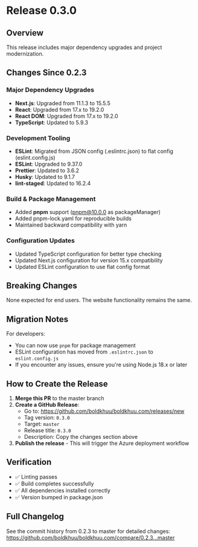 # Release 0.3.0

## Overview

This release includes major dependency upgrades and project modernization.

## Changes Since 0.2.3

### Major Dependency Upgrades

- **Next.js**: Upgraded from 11.1.3 to 15.5.5
- **React**: Upgraded from 17.x to 19.2.0
- **React DOM**: Upgraded from 17.x to 19.2.0
- **TypeScript**: Updated to 5.9.3

### Development Tooling

- **ESLint**: Migrated from JSON config (.eslintrc.json) to flat config (eslint.config.js)
- **ESLint**: Upgraded to 9.37.0
- **Prettier**: Updated to 3.6.2
- **Husky**: Updated to 9.1.7
- **lint-staged**: Updated to 16.2.4

### Build & Package Management

- Added **pnpm** support (pnpm@10.0.0 as packageManager)
- Added pnpm-lock.yaml for reproducible builds
- Maintained backward compatibility with yarn

### Configuration Updates

- Updated TypeScript configuration for better type checking
- Updated Next.js configuration for version 15.x compatibility
- Updated ESLint configuration to use flat config format

## Breaking Changes

None expected for end users. The website functionality remains the same.

## Migration Notes

For developers:

- You can now use `pnpm` for package management
- ESLint configuration has moved from `.eslintrc.json` to `eslint.config.js`
- If you encounter any issues, ensure you're using Node.js 18.x or later

## How to Create the Release

1. **Merge this PR** to the master branch
2. **Create a GitHub Release**:
   - Go to: https://github.com/boldkhuu/boldkhuu.com/releases/new
   - Tag version: `0.3.0`
   - Target: `master`
   - Release title: `0.3.0`
   - Description: Copy the changes section above
3. **Publish the release** - This will trigger the Azure deployment workflow

## Verification

- ✅ Linting passes
- ✅ Build completes successfully
- ✅ All dependencies installed correctly
- ✅ Version bumped in package.json

## Full Changelog

See the commit history from 0.2.3 to master for detailed changes:
https://github.com/boldkhuu/boldkhuu.com/compare/0.2.3...master
